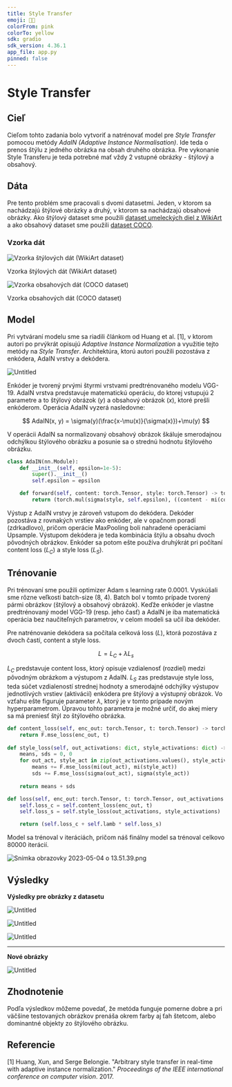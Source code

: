 ```yaml
---
title: Style Transfer
emoji: 👨‍🎨
colorFrom: pink
colorTo: yellow
sdk: gradio
sdk_version: 4.36.1
app_file: app.py
pinned: false
---
```


# Style Transfer

## Cieľ

Cieľom tohto zadania bolo vytvoriť a natrénovať model pre *Style Transfer* pomocou metódy *AdaIN (Adaptive Instance Normalisation)*. Ide teda o prenos štýlu z jedného obrázka na obsah druhého obrázka. Pre vykonanie Style Transferu je teda potrebné mať vždy 2 vstupné obrázky - štýlový a obsahový.

## Dáta

Pre tento problém sme pracovali s dvomi datasetmi. Jeden, v ktorom sa nachádzajú štýlové obrázky a druhý, v ktorom sa nachádzajú obsahové obrázky. Ako štýlový dataset sme použili [dataset umeleckých diel z WikiArt](https://www.kaggle.com/competitions/painter-by-numbers/data) a ako obsahový dataset sme použili [dataset COCO](https://cocodataset.org/#download).

### Vzorka dát

![Vzorka štýlových dát (WikiArt dataset)](imgs/Untitled.png)

Vzorka štýlových dát (WikiArt dataset)

![Vzorka obsahových dát (COCO dataset)](imgs/Untitled%201.png)

Vzorka obsahových dát (COCO dataset)

## **Model**

Pri vytváraní modelu sme sa riadili článkom od Huang et al. [1], v ktorom autori po prvýkrát opisujú *Adaptive Instance Normalization* a využitie tejto metódy na *Style Transfer*. Architektúra, ktorú autori použili pozostáva z enkódera, AdaIN vrstvy a dekódera.

![Untitled](imgs/Untitled%202.png)

Enkóder je tvorený prvými štyrmi vrstvami predtrénovaného modelu VGG-19. AdaIN vrstva predstavuje matematickú operáciu, do ktorej vstupujú 2 parametre a to štýlový obrázok ($y$) a obsahový obrázok ($x$), ktoré prešli enkóderom. Operácia AdaIN vyzerá nasledovne:

$$
AdaIN(x, y) = \sigma(y)(\frac{x-\mu(x)}{\sigma(x)})+\mu(y)
$$

V operácii AdaIN sa normalizovaný obsahový obrázok škáluje smerodajnou odchýlkou štýlového obrázku a posunie sa o strednú hodnotu štýlového obrázku.

```python
class AdaIN(nn.Module):
    def __init__(self, epsilon=1e-5):
        super().__init__()
        self.epsilon = epsilon

    def forward(self, content: torch.Tensor, style: torch.Tensor) -> torch.Tensor:
        return (torch.mul(sigma(style, self.epsilon), ((content - mi(content)) / sigma(content, self.epsilon))) + mi(style))
```

Výstup z AdaIN vrstvy je zároveň vstupom do dekódera. Dekóder pozostáva z rovnakých vrstiev ako enkóder, ale v opačnom poradí (zdrkadlovo), pričom operácie MaxPooling boli nahradené operáciami Upsample. Výstupom dekódera je teda kombinácia štýlu a obsahu dvoch pôvodných obrázkov. Enkóder sa potom ešte používa druhýkrát pri počítaní content loss ($L_C$) a style loss ($L_S$).

## Trénovanie

Pri trénovaní sme použili optimizer Adam s learning rate 0.0001. Vyskúšali sme rôzne veľkosti batch-size (8, 4). Batch bol v tomto prípade tvorený pármi obrázkov (štýlový a obsahový obrázok). Keďže enkóder je vlastne predtrénovaný model VGG-19 (resp. jeho časť) a AdaIN je iba matematická operácia bez naučiteľných parametrov, v celom modeli sa učil iba dekóder. 

Pre natrénovanie dekódera sa počítala celková loss ($L$), ktorá pozostáva z dvoch častí, content a style loss.

$$
L=L_C+\lambda L_s
$$

$L_C$ predstavuje content loss, ktorý opisuje vzdialenosť (rozdiel) medzi pôvodným obrázkom a výstupom z AdaIN. $L_S$ zas predstavuje style loss, teda súčet vzdialeností strednej hodnoty a smerodajné odchýlky výstupov jednotlivých vrstiev (aktivácií) enkódera pre štýlový a výstupný obrázok. Vo vzťahu ešte figuruje parameter $\lambda$, ktorý je v tomto prípade novým hyperparametrom. Úpravou tohto parametra je možné určiť, do akej miery sa má preniesť štýl zo štýlového obrázka.

```python
def content_loss(self, enc_out: torch.Tensor, t: torch.Tensor) -> torch.Tensor:
    return F.mse_loss(enc_out, t)
    
def style_loss(self, out_activations: dict, style_activations: dict) -> torch.Tensor:
	means, sds = 0, 0
	for out_act, style_act in zip(out_activations.values(), style_activations.values()):
		means += F.mse_loss(mi(out_act), mi(style_act))
		sds += F.mse_loss(sigma(out_act), sigma(style_act))
		
	return means + sds

def loss(self, enc_out: torch.Tensor, t: torch.Tensor, out_activations: dict, style_activations: dict) -> torch.Tensor:
	self.loss_c = self.content_loss(enc_out, t)
	self.loss_s = self.style_loss(out_activations, style_activations)

	return (self.loss_c + self.lamb * self.loss_s)
```

Model sa trénoval v iteráciách, pričom náš finálny model sa trénoval celkovo 80000 iterácií.

![Snímka obrazovky 2023-05-04 o 13.51.39.png](imgs/Snmka_obrazovky_2023-05-04_o_13.51.39.png)

## Výsledky

**Výsledky pre obrázky z datasetu**

![Untitled](imgs/Untitled%203.png)

![Untitled](imgs/Untitled%204.png)

![Untitled](imgs/Untitled%205.png)

---

**Nové obrázky**

![Untitled](imgs/Untitled%206.png)

## Zhodnotenie

Podľa výsledkov môžeme povedať, že metóda funguje pomerne dobre a pri väčšine testovaných obrázkov prenáša okrem farby aj ťah štetcom, alebo dominantné objekty zo štýlového obrázku.

## Referencie

[1] Huang, Xun, and Serge Belongie. "Arbitrary style transfer in real-time with adaptive instance normalization." *Proceedings of the IEEE international conference on computer vision*. 2017.
